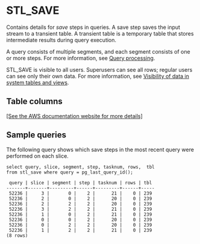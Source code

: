 # STL\_SAVE<a name="r_STL_SAVE"></a>

Contains details for *save* steps in queries\. A save step saves the input stream to a transient table\. A transient table is a temporary table that stores intermediate results during query execution\.

A query consists of multiple segments, and each segment consists of one or more steps\. For more information, see [Query processing](c-query-processing.md)\. 

STL\_SAVE is visible to all users\. Superusers can see all rows; regular users can see only their own data\. For more information, see [Visibility of data in system tables and views](c_visibility-of-data.md)\.

## Table columns<a name="w189aac69c13c11c99b9"></a>

[\[See the AWS documentation website for more details\]](http://docs.aws.amazon.com/redshift/latest/dg/r_STL_SAVE.html)

## Sample queries<a name="r_STL_SAVE-sample-queries"></a>

The following query shows which save steps in the most recent query were performed on each slice\. 

```
select query, slice, segment, step, tasknum, rows,  tbl  
from stl_save where query = pg_last_query_id();

 query | slice | segment | step | tasknum | rows | tbl
-------+-------+---------+------+---------+------+-----
 52236 |     3 |       0 |    2 |      21 |    0 | 239
 52236 |     2 |       0 |    2 |      20 |    0 | 239
 52236 |     2 |       2 |    2 |      20 |    0 | 239
 52236 |     3 |       2 |    2 |      21 |    0 | 239
 52236 |     1 |       0 |    2 |      21 |    0 | 239
 52236 |     0 |       0 |    2 |      20 |    0 | 239
 52236 |     0 |       2 |    2 |      20 |    0 | 239
 52236 |     1 |       2 |    2 |      21 |    0 | 239
(8 rows)
```